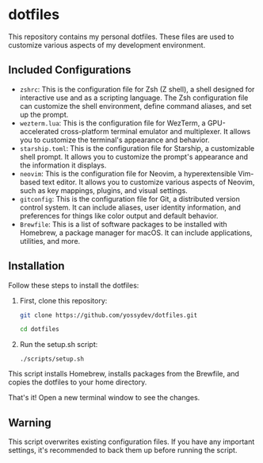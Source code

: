 # dotfiles

This repository contains my personal dotfiles. These files are used to customize various aspects of my development environment.

## Included Configurations

- `zshrc`: This is the configuration file for Zsh (Z shell), a shell designed for interactive use and as a scripting language. The Zsh configuration file can customize the shell environment, define command aliases, and set up the prompt.
- `wezterm.lua`: This is the configuration file for WezTerm, a GPU-accelerated cross-platform terminal emulator and multiplexer. It allows you to customize the terminal's appearance and behavior.
- `starship.toml`: This is the configuration file for Starship, a customizable shell prompt. It allows you to customize the prompt's appearance and the information it displays.
- `neovim`: This is the configuration file for Neovim, a hyperextensible Vim-based text editor. It allows you to customize various aspects of Neovim, such as key mappings, plugins, and visual settings.
- `gitconfig`: This is the configuration file for Git, a distributed version control system. It can include aliases, user identity information, and preferences for things like color output and default behavior.
- `Brewfile`: This is a list of software packages to be installed with Homebrew, a package manager for macOS. It can include applications, utilities, and more.

## Installation

Follow these steps to install the dotfiles:

1. First, clone this repository:

   ```bash
   git clone https://github.com/yossydev/dotfiles.git

   cd dotfiles
   ```

2. Run the setup.sh script:

   ```
   ./scripts/setup.sh
   ```

This script installs Homebrew, installs packages from the Brewfile, and copies the dotfiles to your home directory.

That's it! Open a new terminal window to see the changes.

## Warning

This script overwrites existing configuration files. If you have any important settings, it's recommended to back them up before running the script.

